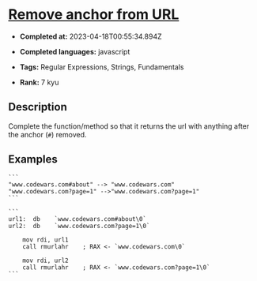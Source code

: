 # [Remove anchor from URL](https://www.codewars.com/kata/51f2b4448cadf20ed0000386)

- **Completed at:** 2023-04-18T00:55:34.894Z

- **Completed languages:** javascript

- **Tags:** Regular Expressions, Strings, Fundamentals

- **Rank:** 7 kyu

## Description

Complete the function/method so that it returns the url with anything after the anchor (`#`) removed. 

## Examples

~~~if-not:nasm
```
"www.codewars.com#about" --> "www.codewars.com"
"www.codewars.com?page=1" -->"www.codewars.com?page=1"
```
~~~

~~~if:nasm
```
url1:  db    `www.codewars.com#about\0`
url2:  db    `www.codewars.com?page=1\0`
    
    mov rdi, url1
    call rmurlahr    ; RAX <- `www.codewars.com\0`
    
    mov rdi, url2
    call rmurlahr    ; RAX <- `www.codewars.com?page=1\0`
```
~~~
